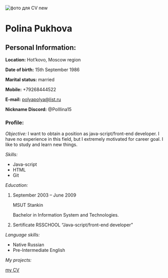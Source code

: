 ![фото для CV new](https://github.com/Polllina15/rsschool-cv/assets/137718750/6ec7bebd-66c0-4997-8b79-e59667fa6555)
# **Polina Pukhova**
## Personal Information:

**Location:** Hot’kovo, Moscow region

**Date of birth:** 15th September 1986

**Marital status:** married

**Mobile:** +79268444522

**E-mail:** polyapolya@list.ru

**Nickname Discord:** @Polllina15

### Profile:

*Objective:* I want to obtain a position as java-script/front-end developer.
I have no experience in this field, but I extremely motivated for career goal. I like to study and learn new things.

*Skills:* 

+ Java-script
+ HTML
+ Git

*Education:*

1. September 2003 – June 2009

   MSUT Stankin

   Bachelor in Information System and Technologies.

2. Sertificate RSSCHOOL “Java-script/front-end developer”

*Language skills:*

+ Native Russian
+ Pre-Intermediate English

*My projects:*

[my CV](https://github.com/Polllina15/rsschool-cv/edit/gh-pages/cv.md)
